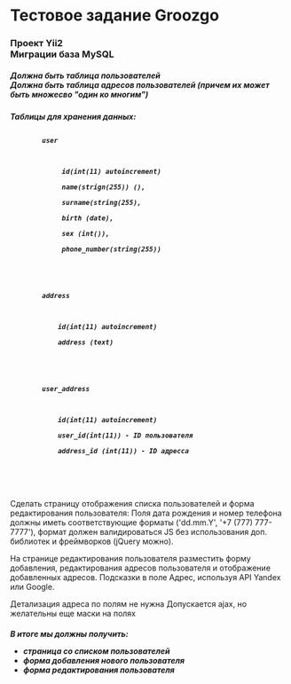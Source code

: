 <H1>Тестовое задание Groozgo</H1>

<h3>
    Проект Yii2<br>
    Миграции база MySQL<br>
</h3>

<h5>
    Должна быть таблица пользователей<br>
    Должна быть таблица адресов пользователей (причем их может быть множесво "один ко многим")<br>
</h5>
<h5>
<div>
    <p>Таблицы для хранения данных:</p>
    <code>
        <b>user</b><br>
        <div>
             id(int(11) autoincrement)<br>
             name(strign(255)) (), <br>
             surname(string(255), <br>
             birth (date), <br>
             sex (int()),<br>
             phone_number(string(255))<br>
        </div>
        <br>
        <b>address</b><br>
        <div>
            id(int(11) autoincrement)<br>
            address (text) <br>
         </div>
        <br>
        <b>user_address</b><br>
        <div>
            id(int(11) autoincrement)<br>
            user_id(int(11)) - ID пользователя<br>
            address_id (int(11)) - ID адресса <br>
        </div>
    </code>
</div>
</h5>

Сделать страницу отображения списка пользователей и форма редактирования пользователя:
Поля дата рождения и номер телефона должны иметь соответствующие форматы ('dd.mm.Y', '+7 (777) 777-7777'), формат должен валидироваться JS без использования доп. библиотек и фреймворков (jQuery можно).

На странице редактирования пользователя разместить форму добавления, редактирования адресов пользователя и отображение добавленных адресов.
Подсказки в поле Адрес, используя API Yandex или Google.

Детализация адреса по полям не нужна
Допускается ajax, но желательны еще маски на полях

<h5>
<p><b>В итоге мы должны получить:</b></p>
<ul>
    <li>страница со списком пользователей</li>
    <li>форма добавления нового пользователя</li>
    <li>форма редактирования пользователя</li>
 </ul>

</h5> 
